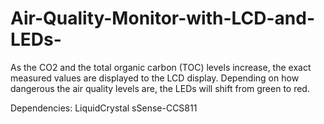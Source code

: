 # Air-Quality-Monitor-with-LCD-and-LEDs-
As the CO2 and the total organic carbon (TOC) levels increase, the exact measured values are displayed to the LCD display. Depending on how dangerous the air quality levels are, the LEDs will shift from green to red.

Dependencies:
LiquidCrystal
sSense-CCS811
